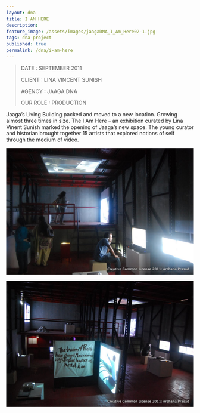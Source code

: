 ```yaml
---
layout: dna
title: I AM HERE
description:
feature_image: /assets/images/jaagaDNA_I_Am_Here02-1.jpg
tags: dna-project
published: true
permalink: /dna/i-am-here
---
```


<div class="kg-card-markdown"><blockquote>
<p>DATE : SEPTEMBER 2011</p>
<p>CLIENT : LINA VINCENT SUNISH</p>
<p>AGENCY : JAAGA DNA</p>
<p>OUR ROLE : PRODUCTION</p>
</blockquote>
<p>Jaaga’s Living Building packed and moved to a new location. Growing almost three times in size. The I Am Here – an exhibition curated by Lina Vinent Sunish marked the opening of Jaaga’s new space. The young curator and historian brought together 15 artists that explored notions of self through the medium of video.</p>
<p><img src="/assets/images/jaagaDNA_I_Am_Here01.jpg" alt="jaagaDNA_I_Am_Here01"></p>
<p><img src="/assets/images/jaagaDNA_I_Am_Here02.jpg" alt="jaagaDNA_I_Am_Here02"></p>
</div>